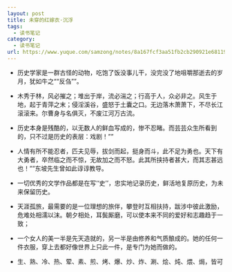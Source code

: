 ```yaml
---
layout: post
title: 未穿的红嫁衣·沉浮
tags:
  - 读书笔记
category:
  - 读书笔记
url: https://www.yuque.com/samzong/notes/8a167fcf3aa51fb2cb290921e681195c
---
```


- 历史学家是一群古怪的动物，吃饱了饭没事儿干，没完没了地咀嚼那逝去的岁月，犹如牛之““反刍””。

- 木秀于林，风必摧之；堆出于岸，流必湍之；行高于人，众必非之。风生于地，起于青萍之末；侵淫溪谷，盛怒于土囊之口。无边落木萧萧下，不尽长江滚滚来。尔曹身与名俱灭，不废江河万古流。

- 历史本身是残酷的，以无数人的鲜血写成的，惨不忍睹。而芸芸众生所看到的，只不过是历史的表层：戏剧！””

- 人情有所不能忍者，匹夫见辱，拔剑而起，挺身而斗，此不足为勇也。天下有大勇者，卒然临之而不惊，无故加之而不怒。此其所挟持者甚大，而其志甚远也！””东坡先生曾如此谆谆教导。

- 一切优秀的文学作品都是在写‘‘史’’，忠实地记录历史，鲜活地复原历史，为未来保留历史。

- 天涯孤旅，最需要的是一位理想的旅伴，攀登时互相扶持，跋涉中彼此激励，危难处相濡以沫。朝夕相处，耳鬓厮磨，可以使本来不同的爱好和志趣趋于一致；

- 一个女人的美一半是先天造就的，另一半是由修养和气质酿成的。她的任何一件衣服，穿上去都好像世界上只此一件，是专门为她而做的。

- 生、熟、冷、热、荤、素、煎、烤、爆、炒、炸、涮、烩、炖、煨、焗，皆可
